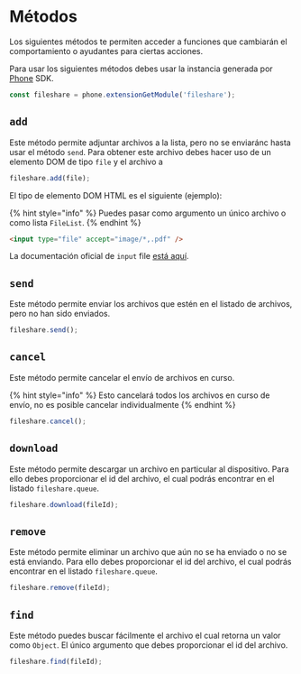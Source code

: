 # Métodos

Los siguientes métodos te permiten acceder a funciones que cambiarán el comportamiento o ayudantes para ciertas acciones.

Para usar los siguientes métodos debes usar la instancia generada por [Phone](../phone.md) SDK.

```javascript
const fileshare = phone.extensionGetModule('fileshare');
```

## `add`

Este método permite adjuntar archivos a la lista, pero no se enviaránc hasta usar el método `send`. Para obtener este archivo debes hacer uso de un elemento DOM de tipo `file` y el archivo a&#x20;

```javascript
fileshare.add(file);
```

El tipo de elemento DOM HTML es el siguiente (ejemplo):

{% hint style="info" %}
Puedes pasar como argumento un único archivo o como lista `FileList`.
{% endhint %}

```html
<input type="file" accept="image/*,.pdf" />
```

La documentación oficial de `input` file [está aquí](https://developer.mozilla.org/en-US/docs/Web/HTML/Element/input/file).

## `send`

Este método permite enviar los archivos que estén en el listado de archivos, pero no han sido enviados.

```javascript
fileshare.send();
```

## `cancel`

Este método permite cancelar el envío de archivos en curso.

{% hint style="info" %}
Esto cancelará todos los archivos en curso de envío, no es posible cancelar individualmente
{% endhint %}

```javascript
fileshare.cancel();
```

## `download`

Este método permite descargar un archivo en particular al dispositivo. Para ello debes proporcionar el id del archivo, el cual podrás encontrar en el listado `fileshare.queue`.

```javascript
fileshare.download(fileId);
```

## `remove`

Este método permite eliminar un archivo que aún no se ha enviado o no se está enviando. Para ello debes proporcionar el id del archivo, el cual podrás encontrar en el listado `fileshare.queue`.

```javascript
fileshare.remove(fileId);
```

## `find`

Este método puedes buscar fácilmente el archivo el cual retorna un valor como `Object`. El único argumento que debes proporcionar el id del archivo.

```javascript
fileshare.find(fileId);
```
